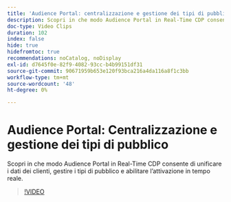 ```yaml
---
title: 'Audience Portal: centralizzazione e gestione dei tipi di pubblico'
description: Scopri in che modo Audience Portal in Real-Time CDP consente di unificare i dati dei clienti, gestire i tipi di pubblico e abilitare l’attivazione in tempo reale.
doc-type: Video Clips
duration: 102
index: false
hide: true
hidefromtoc: true
recommendations: noCatalog, noDisplay
exl-id: d7645f0e-82f9-4082-93cc-b4b99151df31
source-git-commit: 90671959b653e120f93bca216a4da116a8f1c3bb
workflow-type: tm+mt
source-wordcount: '48'
ht-degree: 0%

---
```


# Audience Portal: Centralizzazione e gestione dei tipi di pubblico

Scopri in che modo Audience Portal in Real-Time CDP consente di unificare i dati dei clienti, gestire i tipi di pubblico e abilitare l’attivazione in tempo reale.

<!-- 62_S508_3442517_101_audience-portal-centralizing-and-managing-audiences -->
>[!VIDEO](https://video.tv.adobe.com/v/3459745/?learn=on&enablevpops=true&captions=ita)
